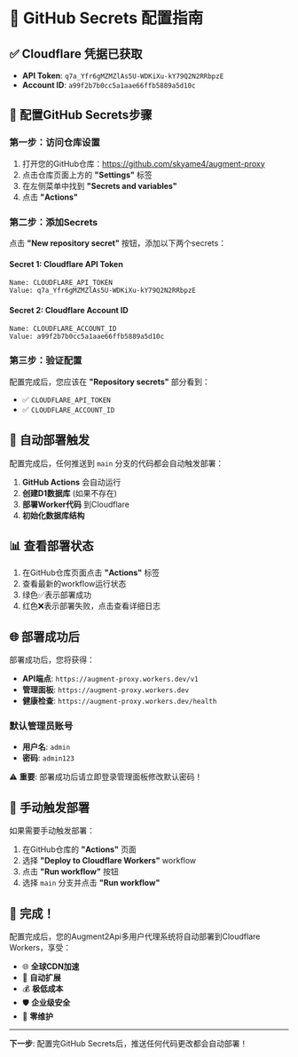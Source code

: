 # 🔐 GitHub Secrets 配置指南

## ✅ Cloudflare 凭据已获取

- **API Token**: `q7a_Yfr6gMZMZlAs5U-WDKiXu-kY79Q2N2RRbpzE`
- **Account ID**: `a99f2b7b0cc5a1aae66ffb5889a5d10c`

## 🚀 配置GitHub Secrets步骤

### 第一步：访问仓库设置

1. 打开您的GitHub仓库：https://github.com/skyame4/augment-proxy
2. 点击仓库页面上方的 **"Settings"** 标签
3. 在左侧菜单中找到 **"Secrets and variables"**
4. 点击 **"Actions"**

### 第二步：添加Secrets

点击 **"New repository secret"** 按钮，添加以下两个secrets：

#### Secret 1: Cloudflare API Token
```
Name: CLOUDFLARE_API_TOKEN
Value: q7a_Yfr6gMZMZlAs5U-WDKiXu-kY79Q2N2RRbpzE
```

#### Secret 2: Cloudflare Account ID
```
Name: CLOUDFLARE_ACCOUNT_ID
Value: a99f2b7b0cc5a1aae66ffb5889a5d10c
```

### 第三步：验证配置

配置完成后，您应该在 **"Repository secrets"** 部分看到：
- ✅ `CLOUDFLARE_API_TOKEN`
- ✅ `CLOUDFLARE_ACCOUNT_ID`

## 🎯 自动部署触发

配置完成后，任何推送到 `main` 分支的代码都会自动触发部署：

1. **GitHub Actions** 会自动运行
2. **创建D1数据库** (如果不存在)
3. **部署Worker代码** 到Cloudflare
4. **初始化数据库结构**

## 📊 查看部署状态

1. 在GitHub仓库页面点击 **"Actions"** 标签
2. 查看最新的workflow运行状态
3. 绿色✅表示部署成功
4. 红色❌表示部署失败，点击查看详细日志

## 🌐 部署成功后

部署成功后，您将获得：

- **API端点**: `https://augment-proxy.workers.dev/v1`
- **管理面板**: `https://augment-proxy.workers.dev`
- **健康检查**: `https://augment-proxy.workers.dev/health`

### 默认管理员账号
- **用户名**: `admin`
- **密码**: `admin123`

⚠️ **重要**: 部署成功后请立即登录管理面板修改默认密码！

## 🔧 手动触发部署

如果需要手动触发部署：

1. 在GitHub仓库的 **"Actions"** 页面
2. 选择 **"Deploy to Cloudflare Workers"** workflow
3. 点击 **"Run workflow"** 按钮
4. 选择 `main` 分支并点击 **"Run workflow"**

## 🎉 完成！

配置完成后，您的Augment2Api多用户代理系统将自动部署到Cloudflare Workers，享受：

- 🌐 **全球CDN加速**
- 🔄 **自动扩展**
- 💰 **极低成本**
- 🛡️ **企业级安全**
- 🚀 **零维护**

---

**下一步**: 配置完GitHub Secrets后，推送任何代码更改都会自动部署！
